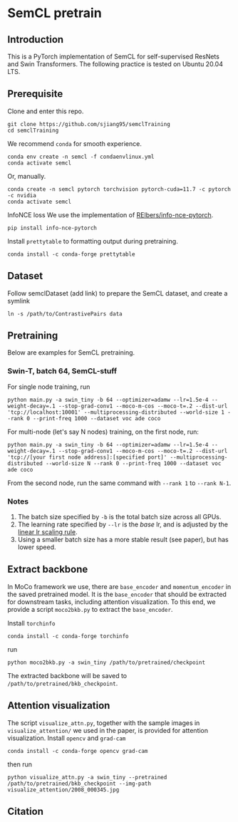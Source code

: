 # SemCL pretrain

## Introduction

This is a PyTorch implementation of SemCL for self-supervised ResNets and Swin Transformers. The following practice is tested on Ubuntu 20.04 LTS.

## Prerequisite

Clone and enter this repo.

```shell
git clone https://github.com/sjiang95/semclTraining
cd semclTraining
```

We recommend `conda` for smooth experience.

```shell
conda env create -n semcl -f condaenvlinux.yml
conda activate semcl
```

Or, manually.

```shell
conda create -n semcl pytorch torchvision pytorch-cuda=11.7 -c pytorch -c nvidia
conda activate semcl
```

InfoNCE loss
We use the implementation of [RElbers/info-nce-pytorch](https://github.com/RElbers/info-nce-pytorch).

```shell
pip install info-nce-pytorch
```

Install `prettytable` to formatting output during pretraining.

```shell
conda install -c conda-forge prettytable
```

## Dataset

Follow semclDataset (add link) to prepare the SemCL dataset, and create a symlink

```shell
ln -s /path/to/ContrastivePairs data
```

## Pretraining

Below are examples for SemCL pretraining.

### Swin-T, batch 64, SemCL-stuff

For single node training, run

```shell
python main.py -a swin_tiny -b 64 --optimizer=adamw --lr=1.5e-4 --weight-decay=.1 --stop-grad-conv1 --moco-m-cos --moco-t=.2 --dist-url 'tcp://localhost:10001' --multiprocessing-distributed --world-size 1 --rank 0 --print-freq 1000 --dataset voc ade coco
```

For multi-node (let's say N nodes) training, on the first node, run:

```shell
python main.py -a swin_tiny -b 64 --optimizer=adamw --lr=1.5e-4 --weight-decay=.1 --stop-grad-conv1 --moco-m-cos --moco-t=.2 --dist-url 'tcp://[your first node address]:[specified port]' --multiprocessing-distributed --world-size N --rank 0 --print-freq 1000 --dataset voc ade coco
```

From the second node, run the same command with `--rank 1` to `--rank N-1`.

### Notes

1. The batch size specified by `-b` is the total batch size across all GPUs.
2. The learning rate specified by `--lr` is the *base* lr, and is adjusted by the [linear lr scaling rule](https://arxiv.org/abs/1706.02677).
3. Using a smaller batch size has a more stable result (see paper), but has lower speed.

## Extract backbone

In MoCo framework we use, there are `base_encoder` and `momentum_encoder` in the saved pretrained model. It is the `base_encoder` that should be extracted for downstream tasks, including attention visualization. To this end, we provide a script `moco2bkb.py` to extract the `base_encoder`.

Install `torchinfo`

```shell
conda install -c conda-forge torchinfo
```

run

```shell
python moco2bkb.py -a swin_tiny /path/to/pretrained/checkpoint
```

The extracted backbone will be saved to `/path/to/pretrained/bkb_checkpoint`.

## Attention visualization

The script `visualize_attn.py`, together with the sample images in `visualize_attention/` we used in the paper, is provided for attention visualization. Install `opencv` and `grad-cam`

```shell
conda install -c conda-forge opencv grad-cam
```

then run

```shell
python visualize_attn.py -a swin_tiny --pretrained /path/to/pretrained/bkb_checkpoint --img-path visualize_attention/2008_000345.jpg
```

## Citation
